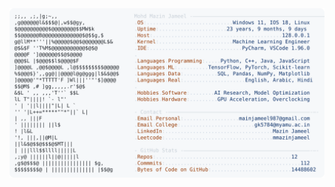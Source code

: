 <picture>
  <source srcset="https://raw.githubusercontent.com/mmazinjameel/mmazinjameel/main/dark_mode.svg?v=1755202351" media="(prefers-color-scheme: dark)">
  <img src="https://raw.githubusercontent.com/mmazinjameel/mmazinjameel/main/light_mode.svg?v=1755202351">
</picture>
